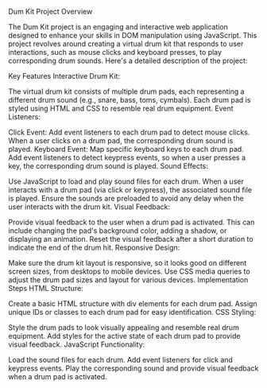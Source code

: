 Dum Kit Project Overview


The Dum Kit project is an engaging and interactive web application designed to enhance your skills in DOM manipulation using JavaScript. This project revolves around creating a virtual drum kit that responds to user interactions, such as mouse clicks and keyboard presses, to play corresponding drum sounds. Here's a detailed description of the project:

Key Features
Interactive Drum Kit:

The virtual drum kit consists of multiple drum pads, each representing a different drum sound (e.g., snare, bass, toms, cymbals).
Each drum pad is styled using HTML and CSS to resemble real drum equipment.
Event Listeners:

Click Event: Add event listeners to each drum pad to detect mouse clicks. When a user clicks on a drum pad, the corresponding drum sound is played.
Keyboard Event: Map specific keyboard keys to each drum pad. Add event listeners to detect keypress events, so when a user presses a key, the corresponding drum sound is played.
Sound Effects:

Use JavaScript to load and play sound files for each drum. When a user interacts with a drum pad (via click or keypress), the associated sound file is played.
Ensure the sounds are preloaded to avoid any delay when the user interacts with the drum kit.
Visual Feedback:

Provide visual feedback to the user when a drum pad is activated. This can include changing the pad's background color, adding a shadow, or displaying an animation.
Reset the visual feedback after a short duration to indicate the end of the drum hit.
Responsive Design:

Make sure the drum kit layout is responsive, so it looks good on different screen sizes, from desktops to mobile devices.
Use CSS media queries to adjust the drum pad sizes and layout for various devices.
Implementation Steps
HTML Structure:

Create a basic HTML structure with div elements for each drum pad.
Assign unique IDs or classes to each drum pad for easy identification.
CSS Styling:

Style the drum pads to look visually appealing and resemble real drum equipment.
Add styles for the active state of each drum pad to provide visual feedback.
JavaScript Functionality:

Load the sound files for each drum.
Add event listeners for click and keypress events.
Play the corresponding sound and provide visual feedback when a drum pad is activated.
